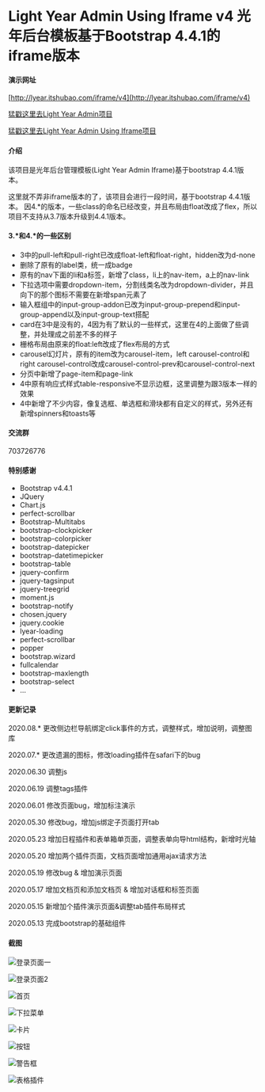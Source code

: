# Light Year Admin Using Iframe v4 光年后台模板基于Bootstrap 4.4.1的iframe版本

#### 演示网址
[http://lyear.itshubao.com/iframe/v4](http://lyear.itshubao.com/iframe/v4)

[猛戳这里去Light Year Admin项目](https://gitee.com/yinqi/Light-Year-Admin-Template)

[猛戳这里去Light Year Admin Using Iframe项目](https://gitee.com/yinqi/Light-Year-Admin-Using-Iframe)

#### 介绍
该项目是光年后台管理模板(Light Year Admin Iframe)基于bootstrap 4.4.1版本。

这里就不弄非iframe版本的了，该项目会进行一段时间，基于bootstrap 4.4.1版本。
因4.*的版本，一些class的命名已经改变，并且布局由float改成了flex，所以项目不支持从3.7版本升级到4.4.1版本。

#### 3.*和4.*的一些区别
- 3中的pull-left和pull-right已改成float-left和float-right，hidden改为d-none
- 删除了原有的label类，统一成badge
- 原有的nav下面的li和a标签，新增了class，li上的nav-item，a上的nav-link
- 下拉选项中需要dropdown-item，分割线类名改为dropdown-divider，并且向下的那个图标不需要在新增span元素了
- 输入框组中的input-group-addon已改为input-group-prepend和input-group-append以及input-group-text搭配
- card在3中是没有的，4因为有了默认的一些样式，这里在4的上面做了些调整，并处理成之前差不多的样子
- 栅格布局由原来的float:left改成了flex布局的方式
- carousel幻灯片，原有的item改为carousel-item，left carousel-control和right carousel-control改成carousel-control-prev和carousel-control-next
- 分页中新增了page-item和page-link
- 4中原有响应式样式table-responsive不显示边框，这里调整为跟3版本一样的效果
- 4中新增了不少内容，像复选框、单选框和滑块都有自定义的样式，另外还有新增spinners和toasts等

#### 交流群
703726776

#### 特别感谢
- Bootstrap v4.4.1
- JQuery
- Chart.js
- perfect-scrollbar
- Bootstrap-Multitabs
- bootstrap-clockpicker
- bootstrap-colorpicker
- bootstrap-datepicker
- bootstrap-datetimepicker
- bootstrap-table
- jquery-confirm
- jquery-tagsinput
- jquery-treegrid
- moment.js
- bootstrap-notify
- chosen.jquery
- jquery.cookie
- lyear-loading
- perfect-scrollbar
- popper
- bootstrap.wizard
- fullcalendar
- bootstrap-maxlength
- bootstrap-select
- ...

#### 更新记录
2020.08.*
更改侧边栏导航绑定click事件的方式，调整样式，增加说明，调整图库

2020.07.*
更改遗漏的图标，修改loading插件在safari下的bug

2020.06.30
调整js

2020.06.19
调整tags插件

2020.06.01
修改页面bug，增加标注演示

2020.05.30
修改bug，增加js绑定子页面打开tab

2020.05.23
增加日程插件和表单箱单页面，调整表单向导html结构，新增时光轴

2020.05.20
增加两个插件页面，文档页面增加通用ajax请求方法

2020.05.19
修改bug & 增加演示页面

2020.05.17
增加文档页和添加文档页 & 增加对话框和标签页面

2020.05.15
新增加个插件演示页面&调整tab插件布局样式

2020.05.13
完成bootstrap的基础组件

#### 截图
![登录页面一](https://images.gitee.com/uploads/images/2020/0519/221358_55b9d666_82992.png "首页 - 光年(Light Year Admin V4)后台管理系统模板8.png")

![登录页面2](https://images.gitee.com/uploads/images/2020/0519/221535_3f2cd076_82992.png "登录页面 - 光年(Light Year Admin V4)后台管理系统模板7.png")

![首页](https://images.gitee.com/uploads/images/2020/0519/221618_b00cc789_82992.png "首页.png")

![下拉菜单](https://images.gitee.com/uploads/images/2020/0519/221640_c55f42a1_82992.png "下拉菜单.png")

![卡片](https://images.gitee.com/uploads/images/2020/0519/221652_e9edebc4_82992.png "卡片.png")

![按钮](https://images.gitee.com/uploads/images/2020/0519/221702_d2494de4_82992.png "按钮.png")

![警告框](https://images.gitee.com/uploads/images/2020/0519/221722_e57b00a2_82992.png "警告框.png")

![表格插件](https://images.gitee.com/uploads/images/2020/0519/221558_932a3722_82992.png "表格插件.png")

